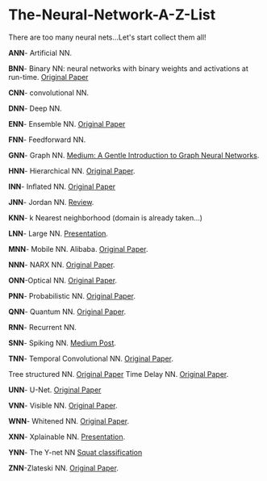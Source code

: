 # The-Neural-Network-A-Z-List
There are too many neural nets...Let's start collect them all!

**ANN**- Artificial NN.

**BNN**- Binary NN: neural networks with binary weights and activations at run-time. [Original Paper](https://arxiv.org/pdf/1602.02830.pdf)

**CNN**- convolutional NN.

**DNN**- Deep NN.

**ENN**- Ensemble NN. [Original Paper](https://arxiv.org/pdf/1607.05427.pdf)

**FNN**- Feedforward NN.

**GNN**- Graph NN. [Medium: A Gentle Introduction to Graph Neural Networks](https://towardsdatascience.com/a-gentle-introduction-to-graph-neural-network-basics-deepwalk-and-graphsage-db5d540d50b3).

**HNN**- Hierarchical NN. [Original Paper](https://arxiv.org/pdf/1710.00017.pdf).

**INN**- Inflated NN. [Original Paper](https://www.researchgate.net/publication/336391875_INN_Inflated_Neural_Networks_for_IPMN_Diagnosis)

**JNN**- Jordan NN. [Review](https://arxiv.org/pdf/1506.00019.pdf).

**KNN**- k Nearest neighborhood (domain is already taken…)

**LNN**- Large NN. [Presentation](http://ieee-hpec.org/2019/2019Program/program_htm_files/03-HPEC2019SingularityforMachine.pdf). 

**MNN**- Mobile NN. Alibaba. [Original Paper](https://www.alibabacloud.com/blog/alibaba-open-source-and-lightweight-deep-learning-inference-engine---mobile-neural-network-mnn_595318).

**NNN**- NARX NN. [Original Paper](http://modul.repo.mercubuana-yogya.ac.id/modul/files/openjournal/JournalOfBusinessEthics/Narx.pdf).

**ONN**-Optical NN. [Original Paper](https://arxiv.org/pdf/1610.02365.pdf).

**PNN**- Probabilistic NN. [Original Paper](https://wiki.eecs.yorku.ca/course_archive/2013-14/F/4403/_media/specht1990pnn.pdf).

**QNN**- Quantum NN. [Original Paper](https://arxiv.org/pdf/1810.03787.pdf).

**RNN**- Recurrent NN.

**SNN**- Spiking NN. [Medium Post](https://towardsdatascience.com/spiking-neural-networks-the-next-generation-of-machine-learning-84e167f4eb2b).

**TNN**-
Temporal Convolutional NN. [Original Paper](https://ieeexplore.ieee.org/document/8683634).

Tree structured NN. [Original Paper](http://papers.nips.cc/paper/4773-convolutional-recursive-deep-learning-for-3d-object-classification.pdf)
Time Delay NN. [Original Paper](http://isl.anthropomatik.kit.edu/pdf/Waibel1987a.pdf).

**UNN**- U-Net. [Original Paper](https://arxiv.org/pdf/1505.04597.pdf)

**VNN**- Visible NN. [Original Paper](https://www.ncbi.nlm.nih.gov/pmc/articles/PMC5882547/).

**WNN**- Whitened NN. [Original Paper](https://dl.acm.org/doi/pdf/10.5555/3305890.3305912?download=true).

**XNN**- Xplainable NN. [Presentation](https://www.darpa.mil/attachments/XAIProgramUpdate.pdf).

**YNN**- The Y-net NN [Squat classification](https://github.com/vinayprabhu/GaitID-2-SquatID/blob/master/Ynet_classify_squats_acc_gyr.ipynb)

**ZNN**-Zlateski NN. [Original Paper](https://arxiv.org/pdf/1508.04843.pdf).
